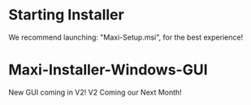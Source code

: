 # Starting Installer
We recommend launching: "Maxi-Setup.msi", for the best experience!

# Maxi-Installer-Windows-GUI
New GUI coming in V2!
V2 Coming our Next Month!
